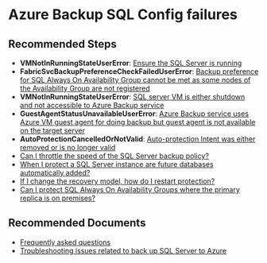 <properties
		pageTitle="Azure Backup unable to discover DB"
		description="Azure Backup SQL Config failures"
		service="microsoft.recoveryservices"
		resource="vaults"
		authors="srinathv"
		ms.author="srinathv"
		displayOrder=""
		selfHelpType="generic"
		supportTopicIds="32632803"
		resourceTags=""
		productPesIds="15207"
		cloudEnvironments="public"
		articleId="590f2f11-423e-4bbe-a601-276b6bc0e3c7"
/>
# Azure Backup SQL Config failures

## **Recommended Steps**

- **VMNotInRunningStateUserError**: [Ensure the SQL Server is running](https://aka.ms/AA4f1h6)</br>
- **FabricSvcBackupPreferenceCheckFailedUserError**: [Backup preference for SQL Always On Availability Group cannot be met as some nodes of the Availability Group are not registered](https://aka.ms/AB-fabricsvcbackuppreferencecheckfailedusererror)<br>
- **VMNotInRunningStateUserError**: [SQL server VM is either shutdown and not accessible to Azure Backup service](https://aka.ms/AB-vmnotinrunningstateusererror)<br>
- **GuestAgentStatusUnavailableUserError**: [Azure Backup service uses Azure VM guest agent for doing backup but guest agent is not available on the target server](https://aka.ms/AB-guestagentstatusunavailableusererror)<br>
- **AutoProtectionCancelledOrNotValid**: [Auto-protection Intent was either removed or is no longer valid](https://aka.ms/AB-autoprotectioncancelledornotvalid)
- [Can I throttle the speed of the SQL Server backup policy?](https://aka.ms/AB-AA4dp5n) </br>
- [When I protect a SQL Server instance are future databases automatically added?](https://aka.ms/AB-AA4dp5q)</br>
- [If I change the recovery model, how do I restart protection?](https://aka.ms/AB-AA4dp5p)</br>
- [Can I protect SQL Always On Availability Groups where the primary replica is on premises?](https://aka.ms/AB-AA4dwue)</br>

## **Recommended Documents**

- [Frequently asked questions](https://aka.ms/AB-AA4dwuc)</br>
- [Troubleshooting issues related to back up SQL Server to Azure](https://aka.ms/AB-AA4dwud)</br>

